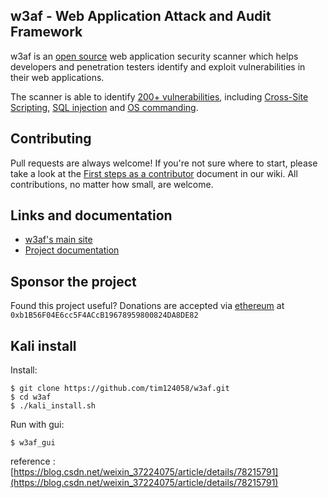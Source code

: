 ## w3af - Web Application Attack and Audit Framework

w3af is an [open source](https://www.gnu.org/licenses/gpl-2.0.txt) web 
application security scanner which helps developers and penetration testers
identify and exploit vulnerabilities in their web applications.

The scanner is able to identify [200+ vulnerabilities](https://github.com/andresriancho/w3af/blob/master/w3af/core/data/constants/vulns.py),
including [Cross-Site Scripting](https://github.com/andresriancho/w3af/blob/master/w3af/plugins/audit/xss.py),
[SQL injection](https://github.com/andresriancho/w3af/blob/master/w3af/plugins/audit/sqli.py) and
[OS commanding](https://github.com/andresriancho/w3af/blob/master/w3af/plugins/audit/os_commanding.py).

## Contributing

Pull requests are always welcome! If you're not sure where to start, please take
a look at the [First steps as a contributor](https://github.com/andresriancho/w3af/wiki/First-steps-as-a-contributor)
document in our wiki. All contributions, no matter how small, are welcome.

## Links and documentation
 * [w3af's main site](http://w3af.org/)
 * [Project documentation](http://docs.w3af.org/en/latest/)

## Sponsor the project

Found this project useful? Donations are accepted via [ethereum](https://www.ethereum.org/) at `0xb1B56F04E6cc5F4ACcB19678959800824DA8DE82`

## Kali install

Install:

```shell
$ git clone https://github.com/tim124058/w3af.git
$ cd w3af
$ ./kali_install.sh
```

Run with gui:

```shell
$ w3af_gui
```

reference : [https://blog.csdn.net/weixin_37224075/article/details/78215791](https://blog.csdn.net/weixin_37224075/article/details/78215791)
